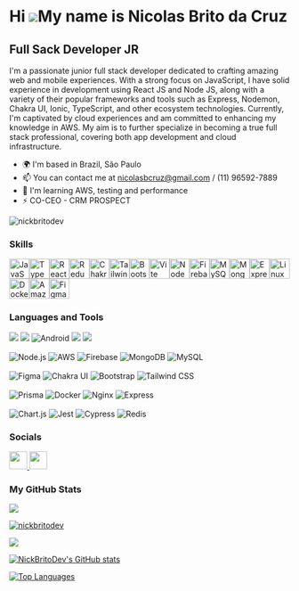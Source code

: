 Hi ![](https://user-images.githubusercontent.com/18350557/176309783-0785949b-9127-417c-8b55-ab5a4333674e.gif)My name is Nicolas Brito da Cruz
=============================================================================================================================================

Full Sack Developer JR
----------------------

I'm a passionate junior full stack developer dedicated to crafting amazing web and mobile experiences. With a strong focus on JavaScript, I have solid experience in development using React JS and Node JS, along with a variety of their popular frameworks and tools such as Express, Nodemon, Chakra UI, Ionic, TypeScript, and other ecosystem technologies. Currently, I'm captivated by cloud experiences and am committed to enhancing my knowledge in AWS. My aim is to further specialize in becoming a true full stack professional, covering both app development and cloud infrastructure.

* 🌍  I'm based in Brazil, São Paulo
* 📫 You can contact me at [nicolasbcruz@gmail.com](mailto:nicolasbcruz@gmail.com) / (11) 96592-7889 
* 🧠  I'm learning AWS, testing and performance
* ⚡  CO-CEO - CRM PROSPECT

<p align="left"> <img src="https://komarev.com/ghpvc/?username=nickbritodev&label=Profile%20views&color=0e75b6&style=flat" alt="nickbritodev" /> </p>


### Skills
<p align="left">
<a href="https://developer.mozilla.org/en-US/docs/Web/JavaScript" target="_blank" rel="noreferrer"><img src="https://raw.githubusercontent.com/danielcranney/readme-generator/main/public/icons/skills/javascript-colored.svg" width="36" height="36" alt="JavaScript" /></a><a href="https://www.typescriptlang.org/" target="_blank" rel="noreferrer"><img src="https://raw.githubusercontent.com/danielcranney/readme-generator/main/public/icons/skills/typescript-colored.svg" width="36" height="36" alt="TypeScript" /></a><a href="https://reactjs.org/" target="_blank" rel="noreferrer"><img src="https://raw.githubusercontent.com/danielcranney/readme-generator/main/public/icons/skills/react-colored.svg" width="36" height="36" alt="React" /></a><a href="https://redux.js.org/" target="_blank" rel="noreferrer"><img src="https://raw.githubusercontent.com/danielcranney/readme-generator/main/public/icons/skills/redux-colored.svg" width="36" height="36" alt="Redux" /></a><a href="https://chakra-ui.com/" target="_blank" rel="noreferrer"><img src="https://raw.githubusercontent.com/danielcranney/readme-generator/main/public/icons/skills/chakra-colored.svg" width="36" height="36" alt="Chakra UI" /></a><a href="https://tailwindcss.com/" target="_blank" rel="noreferrer"><img src="https://raw.githubusercontent.com/danielcranney/readme-generator/main/public/icons/skills/tailwindcss-colored.svg" width="36" height="36" alt="TailwindCSS" /></a><a href="https://getbootstrap.com/" target="_blank" rel="noreferrer"><img src="https://raw.githubusercontent.com/danielcranney/readme-generator/main/public/icons/skills/bootstrap-colored.svg" width="36" height="36" alt="Bootstrap" /></a><a href="https://vitejs.dev/" target="_blank" rel="noreferrer"><img src="https://raw.githubusercontent.com/danielcranney/readme-generator/main/public/icons/skills/vite-colored.svg" width="36" height="36" alt="Vite" /></a><a href="https://nodejs.org/en/" target="_blank" rel="noreferrer"><img src="https://raw.githubusercontent.com/danielcranney/readme-generator/main/public/icons/skills/nodejs-colored.svg" width="36" height="36" alt="NodeJS" /></a><a href="https://firebase.google.com/" target="_blank" rel="noreferrer"><img src="https://raw.githubusercontent.com/danielcranney/readme-generator/main/public/icons/skills/firebase-colored.svg" width="36" height="36" alt="Firebase" /></a><a href="https://www.mysql.com/" target="_blank" rel="noreferrer"><img src="https://raw.githubusercontent.com/danielcranney/readme-generator/main/public/icons/skills/mysql-colored.svg" width="36" height="36" alt="MySQL" /></a><a href="https://www.mongodb.com/" target="_blank" rel="noreferrer"><img src="https://raw.githubusercontent.com/danielcranney/readme-generator/main/public/icons/skills/mongodb-colored.svg" width="36" height="36" alt="MongoDB" /></a><a href="https://expressjs.com/" target="_blank" rel="noreferrer"><img src="https://raw.githubusercontent.com/danielcranney/readme-generator/main/public/icons/skills/express-colored.svg" width="36" height="36" alt="Express" /></a><a href="https://www.linux.org" target="_blank" rel="noreferrer"><img src="https://raw.githubusercontent.com/danielcranney/readme-generator/main/public/icons/skills/linux-colored.svg" width="36" height="36" alt="Linux" /></a><a href="https://www.docker.com/" target="_blank" rel="noreferrer"><img src="https://raw.githubusercontent.com/danielcranney/readme-generator/main/public/icons/skills/docker-colored.svg" width="36" height="36" alt="Docker" /></a><a href="https://aws.amazon.com" target="_blank" rel="noreferrer"><img src="https://raw.githubusercontent.com/danielcranney/readme-generator/main/public/icons/skills/aws-colored.svg" width="36" height="36" alt="Amazon Web Services" /></a><a href="https://www.figma.com/" target="_blank" rel="noreferrer"><img src="https://raw.githubusercontent.com/danielcranney/readme-generator/main/public/icons/skills/figma-colored.svg" width="36" height="36" alt="Figma" /></a>
</p>

### Languages and Tools
<div align="left">
<img src="https://img.shields.io/badge/React-20232A?style=for-the-badge&logo=react&logoColor=61DAFB"/>
<img src="https://img.shields.io/badge/React_Native-20232A?style=for-the-badge&logo=react&logoColor=61DAFB"/>
<img src="https://img.shields.io/badge/Android-3DDC84?style=for-the-badge&logo=android&logoColor=white" alt="Android">
<img src="https://img.shields.io/badge/JavaScript-F7DF1E?style=for-the-badge&logo=javascript&logoColor=black"/>
<img src="https://img.shields.io/badge/TypeScript-007ACC?style=for-the-badge&logo=typescript&logoColor=white"/>
</div>
<br>
<div align="left">
<img src="https://img.shields.io/badge/Node.js-339933?style=for-the-badge&logo=node.js&logoColor=white" alt="Node.js">
<img src="https://img.shields.io/badge/AWS-232F3E?style=for-the-badge&logo=amazon-aws&logoColor=white" alt="AWS">
<img src="https://img.shields.io/badge/Firebase-FFCA28?style=for-the-badge&logo=firebase&logoColor=black" alt="Firebase">
<img src="https://img.shields.io/badge/MongoDB-47A248?style=for-the-badge&logo=mongodb&logoColor=white" alt="MongoDB">
<img src="https://img.shields.io/badge/MySQL-4479A1?style=for-the-badge&logo=mysql&logoColor=white" alt="MySQL">
</div>
<br>
<div align="left">
<img src="https://img.shields.io/badge/Figma-F24E1E?style=for-the-badge&logo=figma&logoColor=white" alt="Figma">
<img src="https://img.shields.io/badge/Chakra_UI-319795?style=for-the-badge&logo=chakra-ui&logoColor=white" alt="Chakra UI">
<img src="https://img.shields.io/badge/Bootstrap-563D7C?style=for-the-badge&logo=bootstrap&logoColor=white" alt="Bootstrap">
<img src="https://img.shields.io/badge/Tailwind_CSS-38B2AC?style=for-the-badge&logo=tailwind-css&logoColor=white" alt="Tailwind CSS">
</div>
<br>
<div align="left">
<img src="https://img.shields.io/badge/Prisma-2D3748?style=for-the-badge&logo=prisma&logoColor=white" alt="Prisma">
<img src="https://img.shields.io/badge/Docker-2496ED?style=for-the-badge&logo=docker&logoColor=white" alt="Docker">
<img src="https://img.shields.io/badge/Nginx-009639?style=for-the-badge&logo=nginx&logoColor=white" alt="Nginx">
<img src="https://img.shields.io/badge/Express-000000?style=for-the-badge&logo=express&logoColor=white" alt="Express">
</div>
<br>
<div align="left">
<img src="https://img.shields.io/badge/Chart.js-FF6384?style=for-the-badge&logo=chart.js&logoColor=white" alt="Chart.js">
<img src="https://img.shields.io/badge/Jest-C21325?style=for-the-badge&logo=jest&logoColor=white" alt="Jest">
<img src="https://img.shields.io/badge/Cypress-17202C?style=for-the-badge&logo=cypress&logoColor=white" alt="Cypress">
<img src="https://img.shields.io/badge/Redis-DC382D?style=for-the-badge&logo=redis&logoColor=white" alt="Redis">
</div>

### Socials
<p align="left"> <a href="https://www.github.com/NickBritoDev" target="_blank" rel="noreferrer"> <picture> <source media="(prefers-color-scheme: dark)" srcset="https://raw.githubusercontent.com/danielcranney/readme-generator/main/public/icons/socials/github-dark.svg" /> <source media="(prefers-color-scheme: light)" srcset="https://raw.githubusercontent.com/danielcranney/readme-generator/main/public/icons/socials/github.svg" /> <img src="https://raw.githubusercontent.com/danielcranney/readme-generator/main/public/icons/socials/github.svg" width="32" height="32" /> </picture> </a> <a href="https://www.linkedin.com/in/britodev" target="_blank" rel="noreferrer"> <picture> <source media="(prefers-color-scheme: dark)" srcset="https://raw.githubusercontent.com/danielcranney/readme-generator/main/public/icons/socials/linkedin-dark.svg" /> <source media="(prefers-color-scheme: light)" srcset="https://raw.githubusercontent.com/danielcranney/readme-generator/main/public/icons/socials/linkedin.svg" /> <img src="https://raw.githubusercontent.com/danielcranney/readme-generator/main/public/icons/socials/linkedin.svg" width="32" height="32" /> </picture> </a></p>

### My GitHub Stats
<img align="center" src="https://github-readme-activity-graph.vercel.app/graph?username=nickbritodev&theme=react&hide_border=true&show_icons=true&custom_title=Grafico%20de%20Contribuicao" />
<p align="left"> <a href="https://github.com/ryo-ma/github-profile-trophy"><img src="https://github-profile-trophy.vercel.app/?username=nickbritodev&theme=nord" alt="nickbritodev" /></a> </p>


<div style="display: flex; aligntItems: center;">
<div>
<a href="http://www.github.com/NickBritoDev"><img src="https://github-readme-streak-stats.herokuapp.com/?user=NickBritoDev&stroke=ffffff&background=1c1917&ring=ffffff&fire=ffffff&currStreakNum=ffffff&currStreakLabel=ffffff&sideNums=ffffff&sideLabels=ffffff&dates=ffffff&hide_border=true" /></a>
  
<a href="http://www.github.com/NickBritoDev"><img src="https://github-readme-stats.vercel.app/api?username=NickBritoDev&show_icons=true&hide=&count_private=true&title_color=ffffff&text_color=ffffff&icon_color=0891b2&bg_color=1c1917&hide_border=true&show_icons=true" alt="NickBritoDev's GitHub stats" /></a>
<div/>

<a href="https://github.com/NickBritoDev" align="left"><img src="https://github-readme-stats.vercel.app/api/top-langs/?username=NickBritoDev&langs_count=10&title_color=ffffff&text_color=ffffff&icon_color=0891b2&bg_color=1c1917&hide_border=true&locale=en&custom_title=Top%20%Languages" alt="Top Languages" /></a>
<div/>


